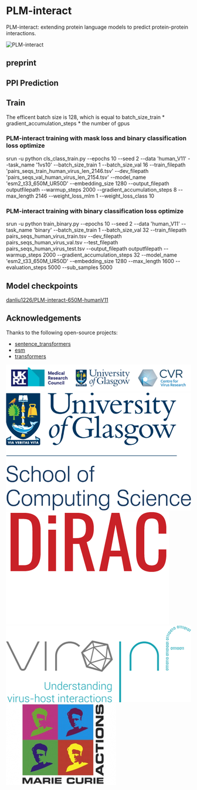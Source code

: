 # PLM-interact
PLM-interact: extending protein language models to predict protein-protein interactions.

![PLM-interact](https://github.com/liudan111/PLM-interact/blob/main/assets/PLM-interact.png)

## preprint


## PPI Prediction



## Train
The efficent batch size is 128, which is equal to  batch_size_train * gradient_accumulation_steps * the number of gpus

### PLM-interact training with mask loss and binary classification loss optimize
srun -u python cls_class_train.py --epochs 10 --seed 2 --data 'human_V11' --task_name '1vs10' --batch_size_train 1 --batch_size_val 16 --train_filepath 'pairs_seqs_train_human_virus_len_2146.tsv' --dev_filepath 'pairs_seqs_val_human_virus_len_2154.tsv' --model_name 'esm2_t33_650M_UR50D' --embedding_size 1280 --output_filepath outputfilepath --warmup_steps 2000 --gradient_accumulation_steps 8 --max_length 2146 --weight_loss_mlm 1 --weight_loss_class 10

### PLM-interact training with binary classification loss optimize
srun -u python train_binary.py --epochs 10 --seed 2 --data 'human_V11' --task_name 'binary' --batch_size_train 1 --batch_size_val 32 --train_filepath pairs_seqs_human_virus_train.tsv --dev_filepath pairs_seqs_human_virus_val.tsv --test_filepath pairs_seqs_human_virus_test.tsv --output_filepath outputfilepath --warmup_steps 2000 --gradient_accumulation_steps 32  --model_name 'esm2_t33_650M_UR50D' --embedding_size 1280 --max_length 1600 --evaluation_steps 5000 --sub_samples 5000


## Model checkpoints
[danliu1226/PLM-interact-650M-humanV11](https://huggingface.co/danliu1226/PLM-interact-650M-humanV11/upload/main)


## Acknowledgements

Thanks to the following open-source projects:
- [sentence_transformers](https://github.com/UKPLab/sentence-transformers)
- [esm](https://github.com/facebookresearch/esm)
- [transformers](https://github.com/huggingface/transformers)

![CVR](https://github.com/liudan111/PLM-interact/blob/main/assets/logo/CVR.png)
![CS](https://github.com/liudan111/PLM-interact/blob/main/assets/logo/CS.png)
![DIRAC-HPC](https://github.com/liudan111/PLM-interact/blob/main/assets/logo/DIRAC-HPC.png)
![VIROINF](https://github.com/liudan111/PLM-interact/blob/main/assets/logo/VIROINF.png)
![MSCA](https://github.com/liudan111/PLM-interact/blob/main/assets/logo/MSCA.png)

